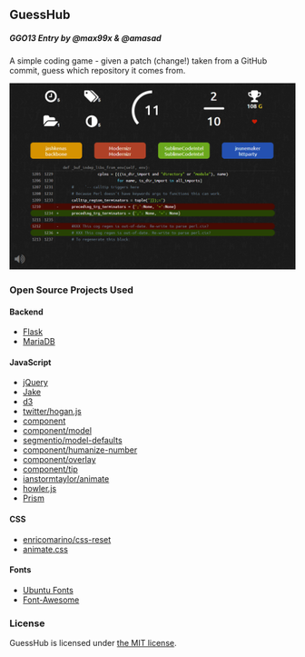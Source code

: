 ## GuessHub
##### GGO13 Entry by @max99x & @amasad

A simple coding game - given a patch (change!) taken from a GitHub commit,
guess which repository it comes from.

![Screenshot](screenshot.png?raw=true)

### Open Source Projects Used

#### Backend
* [Flask](http://flask.pocoo.org/)
* [MariaDB](https://mariadb.org/)

#### JavaScript
* [jQuery](http://jquery.com/)
* [Jake](https://github.com/mde/jake)
* [d3](http://d3js.org/)
* [twitter/hogan.js](http://twitter.github.io/hogan.js/)
* [component](http://component.io/)
* [component/model](http://component.io/component/model)
* [segmentio/model-defaults](http://component.io/segmentio/model-defaults)
* [component/humanize-number](http://component.io/component/humanize-number)
* [component/overlay](http://component.io/component/overlay)
* [component/tip](http://component.io/component/tip)
* [ianstormtaylor/animate](http://github.com/ianstormtaylor/animate)
* [howler.js](http://goldfirestudios.com/blog/104/howler.js-Modern-Web-Audio-Javascript-Library)
* [Prism](http://prismjs.com/)

#### CSS
* [enricomarino/css-reset](https://github.com/enricomarino/css-reset)
* [animate.css](https://github.com/ianstormtaylor/animate)

#### Fonts
* [Ubuntu Fonts](http://font.ubuntu.com/)
* [Font-Awesome](https://github.com/FortAwesome/Font-Awesome)

### License

GuessHub is licensed under [the MIT license](http://opensource.org/licenses/MIT).
